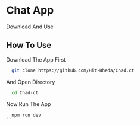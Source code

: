 
# Chat App

Download And Use

## How To Use

Download The App First
```bash
  git clone https://github.com/Hit-Bheda/Chad.ct
```
And Open Directory
```bash
  cd Chad-ct
```
Now Run The App
```bash
  npm run dev
``

